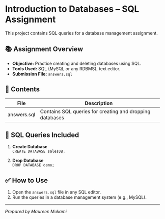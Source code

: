 # Introduction to Databases – SQL Assignment

This project contains SQL queries for a database management assignment.

## 📚 Assignment Overview

- **Objective:** Practice creating and deleting databases using SQL.
- **Tools Used:** SQL (MySQL or any RDBMS), text editor.
- **Submission File:** `answers.sql`

## 📂 Contents

| File         | Description                          |
|--------------|--------------------------------------|
| answers.sql  | Contains SQL queries for creating and dropping databases |

## 📝 SQL Queries Included

1. **Create Database**  
   `CREATE DATABASE salesDB;`

2. **Drop Database**  
   `DROP DATABASE demo;`

## ✅ How to Use

1. Open the `answers.sql` file in any SQL editor.
2. Run the queries in a database management system (e.g., MySQL).

---

*Prepared by Maureen Mukami*  
